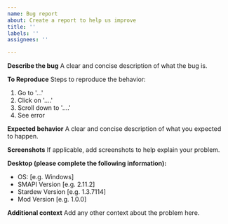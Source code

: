 ```yaml
---
name: Bug report
about: Create a report to help us improve
title: ''
labels: ''
assignees: ''

---
```


**Describe the bug**
A clear and concise description of what the bug is.

**To Reproduce**
Steps to reproduce the behavior:
1. Go to '...'
2. Click on '....'
3. Scroll down to '....'
4. See error

**Expected behavior**
A clear and concise description of what you expected to happen.

**Screenshots**
If applicable, add screenshots to help explain your problem.

**Desktop (please complete the following information):**
 - OS: [e.g. Windows]
 - SMAPI Version [e.g. 2.11.2]
 - Stardew Version [e.g. 1.3.7114]
 - Mod Version [e.g. 1.0.0]

**Additional context**
Add any other context about the problem here.
